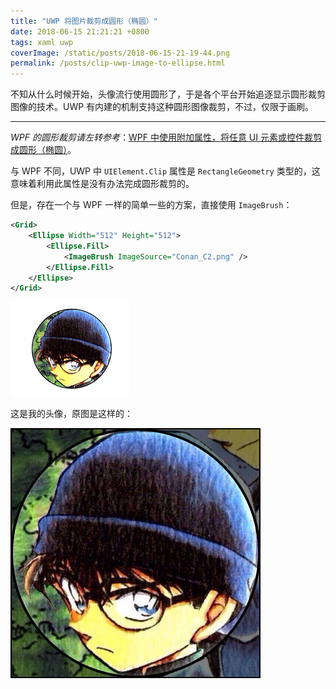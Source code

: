 ```yaml
---
title: "UWP 将图片裁剪成圆形（椭圆）"
date: 2018-06-15 21:21:21 +0800
tags: xaml uwp
coverImage: /static/posts/2018-06-15-21-19-44.png
permalink: /posts/clip-uwp-image-to-ellipse.html
---
```


不知从什么时候开始，头像流行使用圆形了，于是各个平台开始追逐显示圆形裁剪图像的技术。UWP 有内建的机制支持这种圆形图像裁剪，不过，仅限于画刷。

---

*WPF 的圆形裁剪请左转参考*：[WPF 中使用附加属性，将任意 UI 元素或控件裁剪成圆形（椭圆）](/post/clip-wpf-uielement-to-ellipse)。

与 WPF 不同，UWP 中 `UIElement.Clip` 属性是 `RectangleGeometry` 类型的，这意味着利用此属性是没有办法完成圆形裁剪的。

但是，存在一个与 WPF 一样的简单一些的方案，直接使用 `ImageBrush`：

```xml
<Grid>
    <Ellipse Width="512" Height="512">
        <Ellipse.Fill>
            <ImageBrush ImageSource="Conan_C2.png" />
        </Ellipse.Fill>
    </Ellipse>
</Grid>
```

![](/static/posts/2018-06-15-21-19-44.png)

这是我的头像，原图是这样的：

![](/static/posts/2018-06-15-21-20-36.png)


